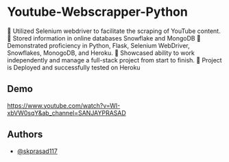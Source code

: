# Youtube-Webscrapper-Python
 Utilized Selenium webdriver to facilitate the scraping of YouTube content.
 Stored information in online databases Snowflake and MongoDB
 Demonstrated proficiency in Python, Flask, Selenium WebDriver, Snowflakes, MonogoDB, and Heroku.
 Showcased ability to work independently and manage a full-stack project from start to finish.
 Project is Deployed and successfully tested on Heroku

## Demo
https://www.youtube.com/watch?v=WI-xbVW0sqY&ab_channel=SANJAYPRASAD
## Authors

- [@skprasad117](https://www.github.com/skprasad117)
